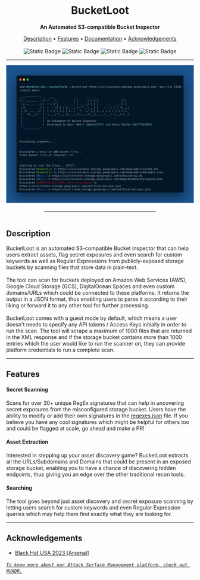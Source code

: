 <h1 align="center">BucketLoot</h1>
<p align="center"><b>An Automated S3-compatible Bucket Inspector</b></p>
<p align="center">
<a href="#description">Description</a> • <a href="#features">Features</a> • <a href="docs/documentation.md">Documentation</a> • <a href="#acknowledgements">Acknowledgements</a><br><br>
<img alt="Static Badge" src="https://img.shields.io/badge/Supports-AWS-yellow?logo=amazon">
<img alt="Static Badge" src="https://img.shields.io/badge/Supports-GCP-red?logo=googlecloud">
<img alt="Static Badge" src="https://img.shields.io/badge/Supports-DigitalOcean-blue?logo=digitalocean">
<img alt="Static Badge" src="https://img.shields.io/badge/Supports-Custom%20Domains-green?logo=gear">
</p>
<hr>
<img src="./toolscreenshot.png">
<hr style="width:300px; height: 1px; margin: auto; margin-top: 20px;" />
<br>
<div id="description">
<h2> Description </h2>
BucketLoot is an automated S3-compatible Bucket inspector that can help users extract assets, flag secret exposures and even search for custom keywords as well as Regular Expressions from publicly-exposed storage buckets by scanning files that store data in plain-text.
<br><br>
The tool can scan for buckets deployed on Amazon Web Services (AWS), Google Cloud Storage (GCS), DigitalOcean Spaces and even custom domains/URLs which could be connected to these platforms. It returns the output in a JSON format, thus enabling users to parse it according to their liking or forward it to any other tool for further processing.
<br><br>
BucketLoot comes with a guest mode by default, which means a user doesn't needs to specify any API tokens / Access Keys initially in order to run the scan. The tool will scrape a maximum of 1000 files that are returned in the XML response and if the storage bucket contains more than 1000 entries which the user would like to run the scanner on, they can provide platform credentials to run a complete scan.
</div>
<hr style="height: 1px;">
<div id="features">
<h2> Features </h2>

<h4> Secret Scanning </h4>
Scans for over 30+ unique RegEx signatures that can help in uncovering secret exposures from the misconfigured storage bucket. Users have the ability to modify or add their own signatures in the <a href="./regexes.json">regexes.json</a> file. If you believe you have any cool signatures which might be helpful for others too and could be flagged at scale, go ahead and make a PR!

<h4> Asset Extraction </h4>
Interested in stepping up your asset discovery game? BucketLoot extracts all the URLs/Subdomains and Domains that could be present in an exposed storage bucket, enabling you to have a chance of discovering hidden endpoints, thus giving you an edge over the other traditional recon tools.

<h4> Searching </h4>
The tool goes beyond just asset discovery and secret exposure scanning by letting users search for custom keywords and even Regular Expression queries which may help them find exactly what they are looking for.
</div>

<hr style="height: 1px;">

<div id="acknowledgements">
<h2> Acknowledgements </h2>
<ul type="disc">
<li><a href="https://www.blackhat.com/us-23/arsenal/schedule/#bucketloot---an-automated-s-bucket-inspector-33536">Black Hat USA 2023 [Arsenal]</a></li>
</ul>
</div>

*[`To know more about our Attack Surface Management platform, check out NVADR.`](https://redhuntlabs.com/nvadr)*
